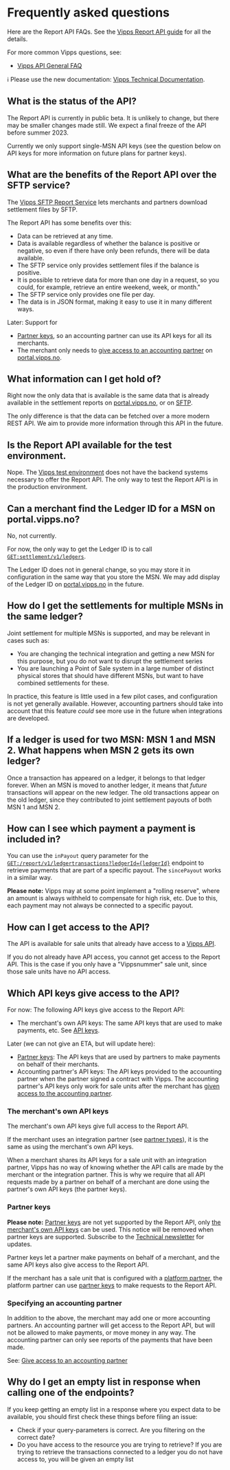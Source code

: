 <!-- START_METADATA
---
title: FAQ
sidebar_position: 60
pagination_prev: Null
pagination_next: Null
---
END_METADATA -->

# Frequently asked questions

Here are the Report API FAQs.
See the
[Vipps Report API guide](./api-guide/README.md)
for all the details.

For more common Vipps questions, see:

* [Vipps API General FAQ](https://vippsas.github.io/vipps-developer-docs/docs/vipps-developers/faqs)

<!-- START_COMMENT -->

ℹ️ Please use the new documentation:
[Vipps Technical Documentation](https://vippsas.github.io/vipps-developer-docs/docs/APIs/report-api).

<!-- END_COMMENT -->

## What is the status of the API?

The Report API is currently in public beta.
It is unlikely to change, but
there may be smaller changes made still. We expect a final freeze of the
API before summer 2023.

Currently we only support single-MSN API keys (see the question below
on API keys for more information on future plans for partner keys).

## What are the benefits of the Report API over the SFTP service?

The
[Vipps SFTP Report Service](https://vippsas.github.io/vipps-developer-docs/docs/vipps-developers/settlements/sftp-report-service)
lets merchants and partners download settlement files by SFTP.

The Report API has some benefits over this:
* Data can be retrieved at any time.
* Data is available regardless of whether the balance is positive or negative,
  so even if there have only been refunds, there will be data available.
* The SFTP service only provides settlement files if the balance is positive.
* It is possible to retrieve data for more than one day in a request,
  so you could, for example, retrieve an entire weekend, week, or month."
* The SFTP service only provides one file per day.
* The data is in JSON format, making it easy to use it in many different ways.

Later: Support for
* [Partner keys](https://vippsas.github.io/vipps-developer-docs/docs/vipps-partner/partner-keys),
   so an accounting partner can use its API keys for all its merchants.
* The merchant only needs to
  [give access to an accounting partner](https://vippsas.github.io/vipps-developer-docs/docs/APIs/report-api/api-guide/overview#give-access-to-an-accounting-partner) on
  [portal.vipps.no](https://portal.vipps.no).

## What information can I get hold of?

Right now the only data that is available is the same data that is already
available in the settlement reports on
[portal.vipps.no](https://portal.vipps.no),
or on
[SFTP](https://vippsas.github.io/vipps-developer-docs/docs/vipps-developers/settlements/sftp-report-service).

The only difference is that the data can be fetched over a more modern REST API.
We aim to provide more information through this API in the future.

## Is the Report API available for the test environment.

Nope. The
[Vipps test environment](https://vippsas.github.io/vipps-developer-docs/docs/vipps-developers/test-environment)
does not have the backend systems necessary to offer the Report API.
The only way to test the Report API is in the production environment.

## Can a merchant find the Ledger ID for a MSN on portal.vipps.no?

No, not currently.

For now,
the only way to get the Ledger ID is to call
[`GET:settlement/v1/ledgers`](https://vippsas.github.io/vipps-developer-docs/api/report#/paths/~1settlement~1v1~1ledgers/get).

The Ledger ID does not in general change, so you may store it in configuration
in the same way that you store the MSN.
We may add display of the Ledger ID on
[portal.vipps.no](https://portal.vipps.no)
in the future.

## How do I get the settlements for multiple MSNs in the same ledger?

Joint settlement for multiple MSNs is supported, and may be relevant
in cases such as:
* You are changing the technical integration and getting a new MSN
  for this purpose, but you do not want to disrupt the settlement
  series
* You are launching a Point of Sale system in a large number of distinct
  physical stores that should have different MSNs, but want to have
  combined settlements for these.

In practice, this feature is little used in a few pilot cases, and
configuration is not yet generally available.
However, accounting partners should take into account that this feature
*could* see more use in the future when integrations are developed.

## If a ledger is used for two MSN: MSN 1 and MSN 2. What happens when MSN 2 gets its own ledger?

Once a transaction has appeared on a ledger, it belongs to that ledger forever.
When an MSN is moved to another ledger, it means that *future* transactions
will appear on the new ledger. The old transactions appear on the old ledger,
since they contributed to joint settlement payouts of both MSN 1 and MSN 2.

## How can I see which payment a payment is included in?

You can use the `inPayout` query parameter for the
[`GET:/report/v1/ledgertransactions?ledgerId={ledgerId}`](https://vippsas.github.io/vipps-developer-docs/api/report#/paths/~1report~1v1~1ledgertransactions?ledgerId=%7BledgerId%7D/get)
endpoint to retrieve payments that are part of a specific payout.
The `sincePayout` works in a similar way.

**Please note:** Vipps may at some point implement a "rolling reserve", where
an amount is always withheld to compensate for high risk, etc. Due to this, each
payment may not always be connected to a specific payout.

## How can I get access to the API?

The API is available for sale units that already have access to a
[Vipps API](https://vippsas.github.io/vipps-developer-docs/docs/APIs).

If you do not already have API access, you cannot get access to the Report API.
This is the case if you only have a "Vippsnummer" sale unit, since those
sale units have no API access.

## Which API keys give access to the API?

For now: The following API keys give access to the Report API:

* The merchant's own API keys: The same API keys that are used to make payments, etc. See
  [API keys](https://vippsas.github.io/vipps-developer-docs/docs/vipps-developers/common-topics/api-keys).

Later (we can not give an ETA, but will update here):

* [Partner keys](https://vippsas.github.io/vipps-developer-docs/docs/vipps-partner/partner-keys):
  The API keys that are used by partners to make payments on behalf of their merchants.
* Accounting partner's API keys: The API keys provided to the accounting partner
  when the partner signed a contract with Vipps. The accounting partner's
  API keys only work for sale units after the merchant has
  [given access to the accounting partner](./api-guide/overview.md#give-access-to-an-accounting-partner).

### The merchant's own API keys

The merchant's own API keys give full access to the Report API.

If the merchant uses an integration partner (see
[partner types](https://vippsas.github.io/vipps-developer-docs/docs/vipps-partner#partner-types)),
it is the same as using the merchant's own API keys.

When a merchant shares its API keys for a sale unit with an integration partner,
Vipps has no way of knowing whether the API calls are made by the merchant or
the integration partner.
This is why we require that all API requests made by a partner on behalf of a
merchant are done using the partner's own API keys (the partner keys).

### Partner keys

**Please note:**
[Partner keys](https://vippsas.github.io/vipps-developer-docs/docs/vipps-partner/partner-keys)
are not yet supported by the Report API,
only [the merchant's own API keys](#the-merchants-own-api-keys)
can be used.
This notice will be removed when partner keys are supported.
Subscribe to the
[Technical newsletter](https://vippsas.github.io/vipps-developer-docs/docs/vipps-developers/newsletters)
for updates.

Partner keys let a partner make payments on behalf of a merchant, and the same API keys
also give access to the Report API.

If the merchant has a sale unit that is configured with a
[platform partner](https://vippsas.github.io/vipps-developer-docs/docs/vipps-partner#partner-types),
the platform partner can use
[partner keys](https://vippsas.github.io/vipps-developer-docs/docs/vipps-partner/partner-keys)
to make requests to the Report API.

### Specifying an accounting partner

In addition to the above, the merchant may add one or more accounting partners.
An accounting partner will get access to the Report API, but will not be allowed
to make payments, or move money in any way. The accounting partner can only see
reports of the payments that have been made.

See:
[Give access to an accounting partner](./api-guide/overview.md#give-access-to-an-accounting-partner)

## Why do I get an empty list in response when calling one of the endpoints?

If you keep getting an empty list in a response where you expect data to be available, you should first check these things before filing an issue:

* Check if your query-parameters is correct. Are you filtering on the correct date?
* Do you have access to the resource you are trying to retrieve? If you are trying to retrieve the transactions connected to a ledger you do not have access to, you will be given an empty list
